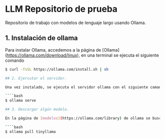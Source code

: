 # LLM Repositorio de prueba
Repositorio de trabajo con modelos de lenguaje largo usando Ollama. 

## 1. Instalación de ollama

Para instalar Ollama, accedemos a la página de [Ollama] (https://ollama.com/download/linux), en una terminal se ejecuta el siguiente comando 

````bash
$ curl -fsSL https://ollama.com/install.sh | sh

## 2. Ejercutar el servidor.

Una vez instalado, se ejecuta el servidor ollama con el siguiente comando 

````bash
$ ollama serve

## 3. Descargar algún modelo.

En la página de [modelos](https://ollama.com/library) de ollama se busca el modelo deseado y se descarga con el siguient comando:

````bash
$ ollama pull tinyllama





